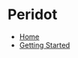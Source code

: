# Peridot

* [Home][home]
* [Getting Started](/docs/modular/getting_started.md)

[home]: /README.md
[logo]: /docs/images/fuchsia-logo-32x32.png
